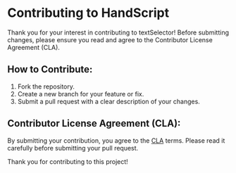 # Contributing to HandScript

Thank you for your interest in contributing to textSelector! Before submitting changes, please ensure you read and agree to the Contributor License Agreement (CLA).

## How to Contribute:
1. Fork the repository.
2. Create a new branch for your feature or fix.
3. Submit a pull request with a clear description of your changes.

## Contributor License Agreement (CLA):
By submitting your contribution, you agree to the [CLA](./CLA.md) terms. Please read it carefully before submitting your pull request.

Thank you for contributing to this project!
